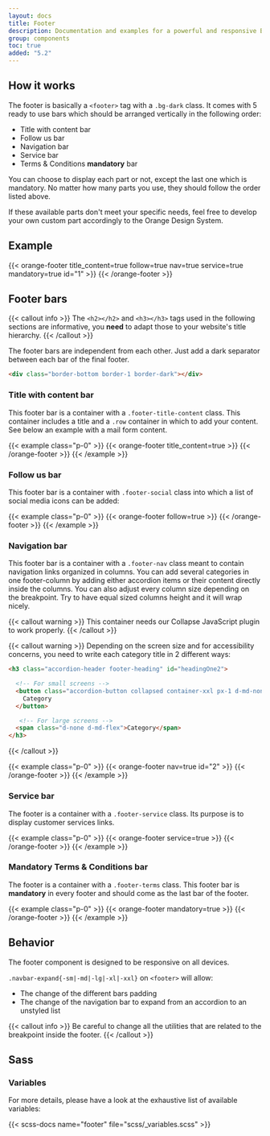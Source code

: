 ```yaml
---
layout: docs
title: Footer
description: Documentation and examples for a powerful and responsive Boosted's footer. It includes support for branding, navigation and more.
group: components
toc: true
added: "5.2"
---
```


## How it works

The footer is basically a `<footer>` tag with a `.bg-dark` class. It comes with 5 ready to use bars which should be arranged vertically in the following order:
- Title with content bar
- Follow us bar
- Navigation bar
- Service bar
- Terms & Conditions **mandatory** bar

You can choose to display each part or not, except the last one which is mandatory. No matter how many parts you use, they should follow the order listed above.

If these available parts don't meet your specific needs, feel free to develop your own custom part accordingly to the Orange Design System.

## Example

{{< orange-footer title_content=true follow=true nav=true service=true mandatory=true id="1" >}}
{{< /orange-footer >}}

## Footer bars

{{< callout info >}}
The `<h2></h2>` and `<h3></h3>` tags used in the following sections are informative, you **need** to adapt those to your website's title hierarchy.
{{< /callout >}}

The footer bars are independent from each other. Just add a dark separator between each bar of the final footer.

```html
<div class="border-bottom border-1 border-dark"></div>
```

### Title with content bar

This footer bar is a container with a `.footer-title-content` class. This container includes a title and a `.row` container in which to add your content. See below an example with a mail form content.

{{< example class="p-0" >}}
{{< orange-footer title_content=true >}}
{{< /orange-footer >}}
{{< /example >}}

### Follow us bar

This footer bar is a container with `.footer-social` class into which a list of social media icons can be added:

{{< example class="p-0" >}}
{{< orange-footer follow=true >}}
{{< /orange-footer >}}
{{< /example >}}

### Navigation bar

This footer bar is a container with a `.footer-nav` class meant to contain navigation links organized in columns. You can add several categories in one footer-column by adding either accordion items or their content directly inside the columns. You can also adjust every column size depending on the breakpoint. Try to have equal sized columns height and it will wrap nicely.

{{< callout warning >}}
This container needs our Collapse JavaScript plugin to work properly.
{{< /callout >}}

{{< callout warning >}}
Depending on the screen size and for accessibility concerns, you need to write each category title in 2 different ways:

```html
<h3 class="accordion-header footer-heading" id="headingOne2">

  <!-- For small screens -->
  <button class="accordion-button collapsed container-xxl px-1 d-md-none" type="button" data-bs-toggle="collapse" data-bs-target="#collapseOne2" aria-expanded="true" aria-controls="collapseOne2">
    Category
  </button>

   <!-- For large screens -->
  <span class="d-none d-md-flex">Category</span>
</h3>
```
{{< /callout >}}

{{< example class="p-0" >}}
{{< orange-footer nav=true id="2" >}}
{{< /orange-footer >}}
{{< /example >}}

### Service bar

The footer is a container with a `.footer-service` class. Its purpose is to display customer services links.

{{< example class="p-0" >}}
{{< orange-footer service=true >}}
{{< /orange-footer >}}
{{< /example >}}

### Mandatory Terms & Conditions bar

The footer is a container with a `.footer-terms` class. This footer bar is **mandatory** in every footer and should come as the last bar of the footer.

{{< example class="p-0" >}}
{{< orange-footer mandatory=true >}}
{{< /orange-footer >}}
{{< /example >}}

## Behavior

The footer component is designed to be responsive on all devices.

`.navbar-expand{-sm|-md|-lg|-xl|-xxl}` on `<footer>` will allow:
  - The change of the different bars padding
  - The change of the navigation bar to expand from an accordion to an unstyled list

{{< callout info >}}
Be careful to change all the utilities that are related to the breakpoint inside the footer.
{{< /callout >}}

## Sass

### Variables

For more details, please have a look at the exhaustive list of available variables:

{{< scss-docs name="footer" file="scss/_variables.scss" >}}

